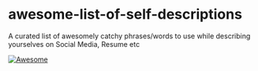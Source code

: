 # awesome-list-of-self-descriptions
A curated list of awesomely catchy phrases/words to use while describing yourselves on Social Media, Resume etc

[![Awesome](https://cdn.rawgit.com/sindresorhus/awesome/d7305f38d29fed78fa85652e3a63e154dd8e8829/media/badge.svg)](https://github.com/sindresorhus/awesome)

